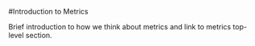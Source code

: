 #Introduction to Metrics

Brief introduction to how we think about metrics and link to metrics top-level section.
